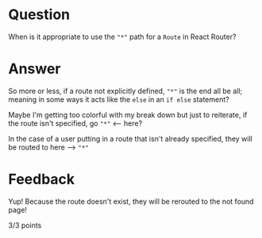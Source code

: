 # Question

When is it appropriate to use the `"*"` path for a `Route` in React Router?

# Answer

<!-- It's appropriate to use the `"*"` path when a user enters a path that doesn't exist -->

So more or less, if a route not explicitly defined, `"*"` is the end all be all; meaning in some ways it acts like the `else` in an `if else` statement?

Maybe I'm getting too colorful with my break down but just to reiterate, if the route isn't specified, go `"*"` <-- here?

In the case of a user putting in a route that isn't already specified, they will be routed to here --> `"*"`

# Feedback

Yup! Because the route doesn't exist, they will be rerouted to the not found page!

3/3 points